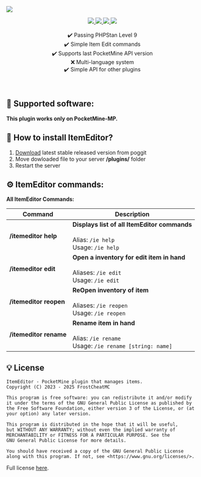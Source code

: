 <a align="center"><img src="https://github.com/FrostCheatMC/ItemEditor/blob/main/images/image.png"></a>

<p align="center">
  <a href="https://paypal.me/FrostCheatMC?country.x=CO&locale.x=es_XC">
    <img src="https://img.shields.io/badge/donate-paypal-ff69b4?style=for-the-badge&logo=paypal">  
  </a>
  <a href="https://poggit.pmmp.io/ci/FrostCheat/ItemEditor/ItemEditor">  
    <img src="https://poggit.pmmp.io/ci.shield/FrostCheat/ItemEditor/ItemEditor?style=for-the-badge">  
  </a>  
  <a href="[https://discord.gg/frostcheat](https://discord.gg/k8X7CG2kFv)">  
    <img src="https://img.shields.io/discord/365202594932719616.svg?style=for-the-badge&color=7289da&logo=discord&logoColor=white&logoWidth=12">  
  </a>
  <a href="https://poggit.pmmp.io/p/ItemEditor">  
    <img src="https://poggit.pmmp.io/shield.downloads/ItemEditor?style=for-the-badge">  
  </a> 
<br><br>
    ✔️ Passing PHPStan Level 9
    <br>
    ✔️ Simple Item Edit commands
    <br>
    ✔️ Supports last PocketMine API version
    <br>
    ❌ Multi-language system
    <br>
    ✔️ Simple API for other plugins
    <br>
    <br><br>
</p>

## 📁 Supported software:

**This plugin works only on PocketMine-MP.**

## 🔧 How to install ItemEditor?

1) [Download](https://poggit.pmmp.io/p/ItemEditor) latest stable released version from poggit
2) Move dowloaded file to your server **/plugins/** folder
3) Restart the server

## ⚙️ ItemEditor commands:

**All ItemEditor Commands:**

| **Command**            | **Description**                                                                               |
|------------------------|-----------------------------------------------------------------------------------------------|
| **/itemeditor help**   | **Displays list of all ItemEditor commands** <br><br> Alias: `/ie help` <br>Usage: `/ie help` |
| **/itemeditor edit**   | **Open a inventory for edit item in hand** <br><br> Aliases: `/ie edit` <br>Usage: `/ie edit` |
| **/itemeditor reopen** | **ReOpen inventory of item** <br><br> Aliases: `/ie reopen` <br>Usage: `/ie reopen`           |
| **/itemeditor rename** | **Rename item in hand** <br><br> Alias: `/ie rename` <br>Usage: `/ie rename [string: name]`   |

##  💡 License

```
ItemEditor - PocketMine plugin that manages items.
Copyright (C) 2023 - 2025 FrostCheatMC

This program is free software: you can redistribute it and/or modify
it under the terms of the GNU General Public License as published by the Free Software Foundation, either version 3 of the License, or (at your option) any later version.

This program is distributed in the hope that it will be useful,
but WITHOUT ANY WARRANTY; without even the implied warranty of
MERCHANTABILITY or FITNESS FOR A PARTICULAR PURPOSE. See the
GNU General Public License for more details.

You should have received a copy of the GNU General Public License
along with this program. If not, see <https://www.gnu.org/licenses/>.
```

Full license [here](https://github.com/FrostCheatMC/ItemEditor/blob/master/LICENSE).
